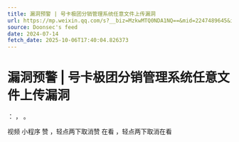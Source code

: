 ```yaml
---
title: 漏洞预警 | 号卡极团分销管理系统任意文件上传漏洞
url: https://mp.weixin.qq.com/s?__biz=MzkwMTQ0NDA1NQ==&mid=2247489645&idx=1&sn=109fce74415df29a9b8ce388f881d842
source: Doonsec's feed
date: 2024-07-14
fetch_date: 2025-10-06T17:40:04.826373
---
```


# 漏洞预警 | 号卡极团分销管理系统任意文件上传漏洞

：
，
。

视频
小程序
赞
，轻点两下取消赞
在看
，轻点两下取消在看